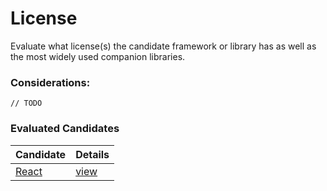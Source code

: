 # License

Evaluate what license(s) the candidate framework or library has as well as the most widely used companion libraries.

### Considerations:

``` // TODO ```

### Evaluated Candidates

| Candidate       | Details                  |
| --------------- | ------------------------ |
| [React](/react) | [view](/react/licensing) |
